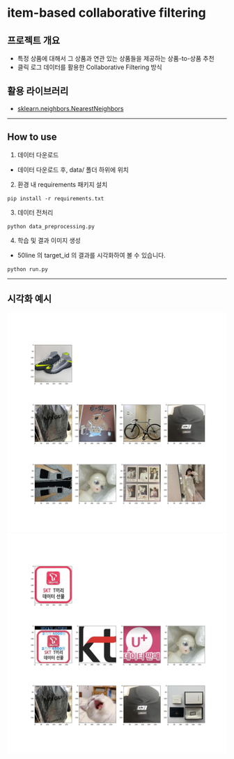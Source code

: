 # item-based collaborative filtering

## **프로젝트 개요**
- 특정 상품에 대해서 그 상품과 연관 있는 상품들을 제공하는 상품-to-상품 추천
- 클릭 로그 데이터를 활용한 Collaborative Filtering 방식

## **활용 라이브러리**
- [sklearn.neighbors.NearestNeighbors](https://scikit-learn.org/stable/modules/generated/sklearn.neighbors.NearestNeighbors.html)
---
## **How to use**
1. 데이터 다운로드
- 데이터 다운로드 후, data/ 폴더 하위에 위치 

2. 환경 내 requirements 패키지 설치
```
pip install -r requirements.txt
```
3. 데이터 전처리
```
python data_preprocessing.py
```
4. 학습 및 결과 이미지 생성
- 50line 의 target_id 의 결과를 시각화하여 볼 수 있습니다.
```
python run.py
```

---
## **시각화 예시**
![sample1](./img/sample.jpg)
![sample2](./img/sample2.jpg)


